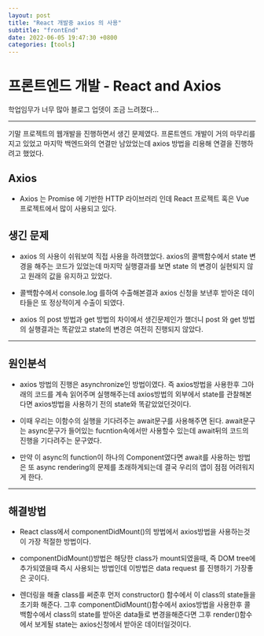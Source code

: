 ```yaml
---
layout: post
title: "React 개발중 axios 의 사용"
subtitle: "frontEnd"
date: 2022-06-05 19:47:30 +0800
categories: [tools]
---
```


# 프론트엔드 개발 - React and Axios

학업임무가 너무 많아 블로그 업뎃이 조금 느려졌다...

***

기말 프로젝트의 웹개발을 진행하면서 생긴 문제였다. 프론트엔드 개발이 거의 마무리를 지고 있었고 마지막 백엔드와의 연결만 남았었는데 axios 방법을 리용해 연결을 진행하려고 했었다.

## Axios

* Axios 는 Promise 에 기반한 HTTP 라이브러리 인데 React 프로젝트 혹은 Vue 프로젝트에서 많이 사용되고 있다.

## 생긴 문제

* axios 의 사용이 쉬워보여 직접 사용을 하려했었다. axios의 콜백함수에서 state 변경을 해주는 코드가 있었는데 마지막 실행결과를 보면 state 의 변경이 실현되지 않고 원래의 값을 유지하고 있었다.

* 콜백함수에서 console.log 를하여 수출해본결과 axios 신청을 보낸후 받아온 데이타들은 또 정상적이게 수출이 되였다.

* axios 의 post 방법과 get 방법의 차이에서 생긴문제인가 했더니 post 와 get 방법의 실행결과는 똑같았고 state의 변경은 여전히 진행되지 않았다.

***

## 원인분석

* axios 방법의 진행은 asynchronize인 방법이였다. 즉 axios방법을 사용한후 그아래의 코드를 계속 읽어주며 실행해주는데 axios방법의 외부에서 state를 관찰해본다면 axios방법을 사용하기 전의 state와 똑같았었던것이다.

* 이때 우리는 이함수의 실행을 기다려주는 await문구를 사용해주면 된다. await문구는 async문구가 들어있는 fucntion속에서만 사용할수 있는데 await뒤의 코드의 진행을 기다려주는 문구였다.

* 만약 이 async의 function이 하나의 Component였다면 await를 사용하는 방법은 또 async rendering의 문제를 초래하게되는데 결국 우리의 앱이 점점 어려워지게 한다.

***

## 해결방법

* React class에서 componentDidMount()의 방법에서 axios방법을 사용하는것이 가장 적절한 방법이다.

* componentDidMount()방법은 해당한 class가 mount되였을때, 즉 DOM tree에 추가되였을때 즉시 사용되는 방법인데 이방법은 data request 를 진행하기 가장좋은 곳이다.

* 렌더링을 해줄 class를 써준후 먼저 constructor() 함수에서 이 class의 state들을 초기화 해준다. 그후 componentDidMount()함수에서 axios방법을 사용한후 콜백함수에서 class의 state를 받아온 data들로 변경을해준다면 그후 render()함수에서 보게될 state는 axios신청에서 받아온 데이터일것이다. 

